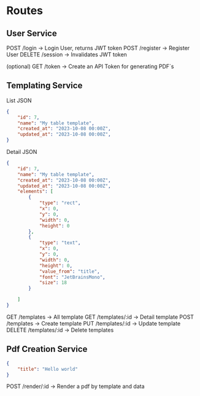 # Routes

## User Service

POST /login -> Login User, returns JWT token
POST /register -> Register User
DELETE /session -> Invalidates JWT token

(optional) GET /token -> Create an API Token for generating PDF´s

## Templating Service

List JSON
```json
{
    "id": 7,
    "name": "My table template",
    "created_at": "2023-10-08 00:00Z",
    "updated_at": "2023-10-08 00:00Z",
}
```

Detail JSON
```json
{
    "id": 7,
    "name": "My table template",
    "created_at": "2023-10-08 00:00Z",
    "updated_at": "2023-10-08 00:00Z",
    "elements": [
        { 
            "type": "rect",
            "x": 0, 
            "y": 0, 
            "width": 0, 
            "height": 0
        },
        {
            "type": "text",
            "x": 0, 
            "y": 0, 
            "width": 0, 
            "height": 0,
            "value_from": "title",
            "font": "JetBrainsMono",
            "size": 18
        }

    ]
}
```

GET /templates -> All template
GET /templates/:id -> Detail template
POST /templates -> Create template
PUT /templates/:id -> Update template
DELETE /templates/:id -> Delete templates

## Pdf Creation Service

```json
{
    "title": "Hello world"
}
```

POST /render/:id -> Render a pdf by template and data
